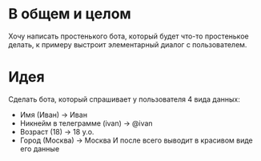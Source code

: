 # В общем и целом
Хочу написать простенького бота, который будет что-то простенькое делать, к примеру выстроит элементарный диалог с пользователем.
# Идея
Сделать бота, который спрашивает у пользователя 4 вида данных:
- Имя (Иван) -> Иван
- Никнейм в телеграмме (ivan) -> @ivan
- Возраст (18) -> 18 y.o.
- Город (Москва) -> Москва
И после всего выводит в красивом виде его данные